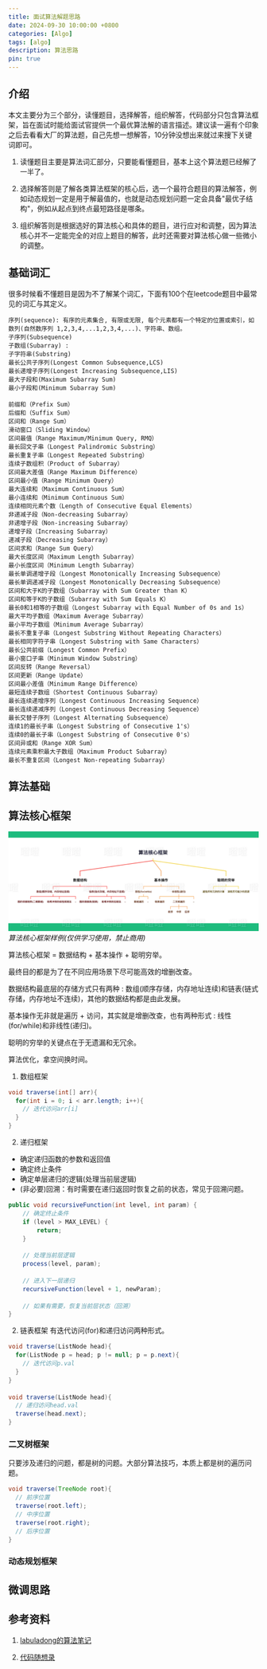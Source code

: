 ```yaml
---
title: 面试算法解题思路
date: 2024-09-30 10:00:00 +0800
categories: [Algo]
tags: [algo]
description: 算法思路
pin: true
---
```


## 介绍
本文主要分为三个部分，读懂题目，选择解答，组织解答，代码部分只包含算法框架，旨在面试时能给面试官提供一个最优算法解的语言描述。建议读一遍有个印象之后去看看大厂的算法题，自己先想一想解答，10分钟没想出来就过来搜下关键词即可。

1. 读懂题目主要是算法词汇部分，只要能看懂题目，基本上这个算法题已经解了一半了。

2. 选择解答则是了解各类算法框架的核心后，选一个最符合题目的算法解答，例如动态规划一定是用于解最值的，也就是动态规划问题一定会具备"最优子结构"，例如从起点到终点最短路径是哪条。

3. 组织解答则是根据选好的算法核心和具体的题目，进行应对和调整，因为算法核心并不一定能完全的对应上题目的解答，此时还需要对算法核心做一些微小的调整。

## 基础词汇
很多时候看不懂题目是因为不了解某个词汇，下面有100个在leetcode题目中最常见的词汇与其定义。

```text
序列(sequence): 有序的元素集合, 有限或无限, 每个元素都有一个特定的位置或索引，如数列(自然数序列 1,2,3,4,...1,2,3,4,...)、字符串、数组。
子序列(Subsequence)
子数组(Subarray) : 
子字符串(Substring)
最长公共子序列(Longest Common Subsequence,LCS)
最长递增子序列(Longest Increasing Subsequence,LIS)
最大子段和(Maximum Subarray Sum)
最小子段和(Minimum Subarray Sum)

前缀和（Prefix Sum）
后缀和（Suffix Sum）
区间和（Range Sum）
滑动窗口（Sliding Window）
区间最值（Range Maximum/Minimum Query, RMQ）
最长回文子串（Longest Palindromic Substring）
最长重复子串（Longest Repeated Substring）
连续子数组积（Product of Subarray）
区间最大差值（Range Maximum Difference）
区间最小值（Range Minimum Query）
最大连续和（Maximum Continuous Sum）
最小连续和（Minimum Continuous Sum）
连续相同元素个数（Length of Consecutive Equal Elements）
非递减子段（Non-decreasing Subarray）
非递增子段（Non-increasing Subarray）
递增子段（Increasing Subarray）
递减子段（Decreasing Subarray）
区间求和（Range Sum Query）
最大长度区间（Maximum Length Subarray）
最小长度区间（Minimum Length Subarray）
最长单调递增子段（Longest Monotonically Increasing Subsequence）
最长单调递减子段（Longest Monotonically Decreasing Subsequence）
区间和大于K的子数组（Subarray with Sum Greater than K）
区间和等于K的子数组（Subarray with Sum Equals K）
最长0和1相等的子数组（Longest Subarray with Equal Number of 0s and 1s）
最大平均子数组（Maximum Average Subarray）
最小平均子数组（Minimum Average Subarray）
最长不重复子串（Longest Substring Without Repeating Characters）
最长相同字符子串（Longest Substring with Same Characters）
最长公共前缀（Longest Common Prefix）
最小窗口子串（Minimum Window Substring）
区间反转（Range Reversal）
区间更新（Range Update）
区间最小差值（Minimum Range Difference）
最短连续子数组（Shortest Continuous Subarray）
最长连续递增序列（Longest Continuous Increasing Sequence）
最长连续递减序列（Longest Continuous Decreasing Sequence）
最长交替子序列（Longest Alternating Subsequence）
连续1的最长子串（Longest Substring of Consecutive 1's）
连续0的最长子串（Longest Substring of Consecutive 0's）
区间异或和（Range XOR Sum）
连续元素乘积最大子数组（Maximum Product Subarray）
最长不重复区间（Longest Non-repeating Subarray）
```

## 算法基础

## 算法核心框架

![算法核心框架样例](/assets/img/algo/algo_framework_watermark.png)
_算法核心框架样例(仅供学习使用，禁止商用)_

算法核心框架 = 数据结构 + 基本操作 + 聪明穷举。

最终目的都是为了在不同应用场景下尽可能高效的增删改查。

数据结构最底层的存储方式只有两种 : 数组(顺序存储，内存地址连续)和链表(链式存储，内存地址不连续)，其他的数据结构都是由此发展。

基本操作无非就是遍历 + 访问，其实就是增删改查，也有两种形式 : 线性(for/while)和非线性(递归)。

聪明的穷举的关键点在于无遗漏和无冗余。

算法优化，拿空间换时间。

1. 数组框架
```java
void traverse(int[] arr){
  for(int i = 0; i < arr.length; i++){
    // 迭代访问arr[i]
  }
}
```

2. 递归框架
- 确定递归函数的参数和返回值
- 确定终止条件
- 确定单层递归的逻辑(处理当前层逻辑)
- (非必要)回溯：有时需要在递归返回时恢复之前的状态，常见于回溯问题。

```java
public void recursiveFunction(int level, int param) {
    // 确定终止条件
    if (level > MAX_LEVEL) {
        return;
    }

    // 处理当前层逻辑
    process(level, param);

    // 进入下一层递归
    recursiveFunction(level + 1, newParam);

    // 如果有需要，恢复当前层状态（回溯）
}
```

2. 链表框架
有迭代访问(for)和递归访问两种形式。

```java
void traverse(ListNode head){
  for(ListNode p = head; p != null; p = p.next){
    // 迭代访问p.val
  }
}

void traverse(ListNode head){
  // 递归访问head.val
  traverse(head.next);
}
```

### 二叉树框架
只要涉及递归的问题，都是树的问题。大部分算法技巧，本质上都是树的遍历问题。

```java
void traverse(TreeNode root){
  // 前序位置
  traverse(root.left);
  // 中序位置
  traverse(root.right);
  // 后序位置
}
```

### 动态规划框架

## 微调思路

## 参考资料

1. [labuladong的算法笔记](https://labuladong.online/algo/home/)

2. [代码随想录](https://programmercarl.com/)
